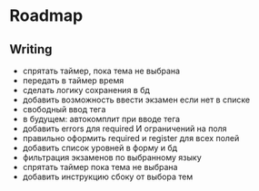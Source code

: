 # Roadmap

## Writing

- спрятать таймер, пока тема не выбрана
- передать в таймер время
- сделать логику сохранения в бд
- добавить возможность ввести экзамен если нет в списке
- свободный ввод тега
- в будущем: автокомплит при вводе тега
- добавить errors для required И ограничений на поля
- правильно оформить required и register для всех полей
- добавить список уровней в форму и бд
- фильтрация экзаменов по выбранному языку
- спрятать таймер пока тема не выбрана
- добавить инструкцию сбоку от выбора тем
